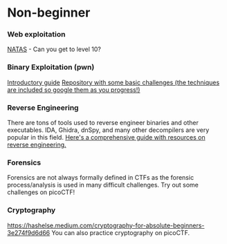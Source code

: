 # Non-beginner

### Web exploitation
[NATAS](https://overthewire.org/wargames/natas/) - Can you get to level 10?

### Binary Exploitation (pwn)
[Introductory guide](https://www.hoppersroppers.org/roadmap/training/pwning.html)
[Repository with some basic challenges (the techniques are included so google them as you progress!)](https://github.com/tripoloski1337/learn-to-pwn)

### Reverse Engineering
There are tons of tools used to reverse engineer binaries and other executables. IDA, Ghidra, dnSpy, and many other decompilers are very popular in this field. 
[Here's a comprehensive guide with resources on reverse engineering.](https://bbinfosec.medium.com/reverse-engineering-resources-beginners-to-intermediate-guide-links-f64c207505ed)

### Forensics
Forensics are not always formally defined in CTFs as the forensic process/analysis is used in many difficult challenges. Try out some challenges on picoCTF!

### Cryptography
https://hashelse.medium.com/cryptography-for-absolute-beginners-3e274f9d6d66
You can also practice cryptography on picoCTF.
